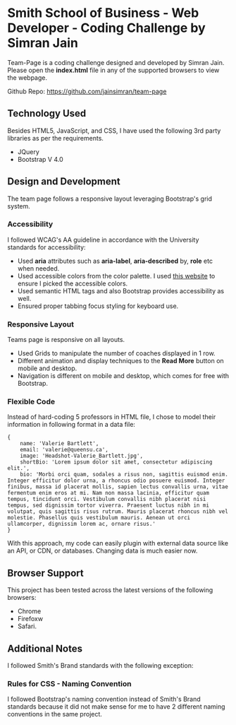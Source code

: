 # Smith School of Business - Web Developer - Coding Challenge by Simran Jain

Team-Page is a coding challenge designed and developed by Simran Jain.
Please open the **index.html** file in any of the supported browsers to view the webpage.

Github Repo: https://github.com/jainsimran/team-page

## Technology Used

Besides HTML5, JavaScript, and CSS, I have used the following 3rd party libraries as per the requirements.

- JQuery
- Bootstrap V 4.0

## Design and Development

The team page follows a responsive layout leveraging Bootstrap's grid system.

### Accessibility

I followed WCAG's AA guideline in accordance with the University standards for accessibility:

- Used **aria** attributes such as **aria-label**, **aria-described** by, **role** etc when needed.
- Used accessible colors from the color palette. I used [this website](https://webaim.org/resources/contrastchecker/) to ensure I picked the accessible colors.
- Used semantic HTML tags and also Bootstrap provides accessibility as well.
- Ensured proper tabbing focus styling for keyboard use.

### Responsive Layout

Teams page is responsive on all layouts.

- Used Grids to manipulate the number of coaches displayed in 1 row.
- Different animation and display techniques to the **Read More** button on mobile and desktop.
- Navigation is different on mobile and desktop, which comes for free with Bootstrap.

### Flexible Code

Instead of hard-coding 5 professors in HTML file, I chose to model their information in following format in a data file:

```
{
    name: 'Valerie Bartlett',
    email: 'valerie@queensu.ca',
    image: 'Headshot-Valerie_Bartlett.jpg',
    shortBio: 'Lorem ipsum dolor sit amet, consectetur adipiscing elit.',
    bio: 'Morbi orci quam, sodales a risus non, sagittis euismod enim. Integer efficitur dolor urna, a rhoncus odio posuere euismod. Integer finibus, massa id placerat mollis, sapien lectus convallis urna, vitae fermentum enim eros at mi. Nam non massa lacinia, efficitur quam tempus, tincidunt orci. Vestibulum convallis nibh placerat nisi tempus, sed dignissim tortor viverra. Praesent luctus nibh in mi volutpat, quis sagittis risus rutrum. Mauris placerat rhoncus nibh vel molestie. Phasellus quis vestibulum mauris. Aenean ut orci ullamcorper, dignissim lorem ac, ornare risus.'
}
```

With this approach, my code can easily plugin with external data source like an API, or CDN, or databases. Changing data is much easier now.

## Browser Support

This project has been tested across the latest versions of the following browsers:

- Chrome
- Firefoxw
- Safari.

## Additional Notes

I followed Smith's Brand standards with the following exception:

### Rules for CSS - Naming Convention

I followed Bootstrap's naming convention instead of Smith's Brand standards because it did not make sense for me to have 2 different naming conventions in the same project.
